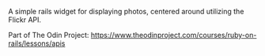 A simple rails widget for displaying photos, centered around utilizing the Flickr API.

Part of The Odin Project: https://www.theodinproject.com/courses/ruby-on-rails/lessons/apis
